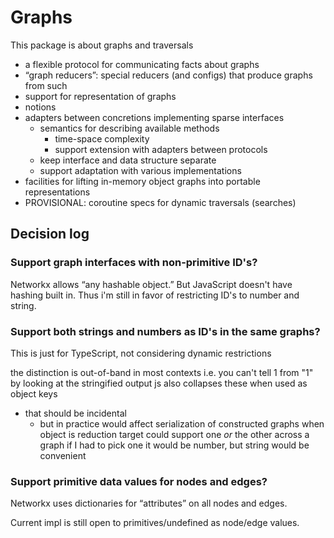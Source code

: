 # Graphs

This package is about graphs and traversals
- a flexible protocol for communicating facts about graphs
- “graph reducers”: special reducers (and configs) that produce graphs from such
- support for representation of graphs
- notions 
- adapters between concretions implementing sparse interfaces
  - semantics for describing available methods
    - time-space complexity
    - support extension with adapters between protocols
  - keep interface and data structure separate
  - support adaptation with various implementations
- facilities for lifting in-memory object graphs into portable representations
- PROVISIONAL: coroutine specs for dynamic traversals (searches)

## Decision log

### Support graph interfaces with non-primitive ID's?

Networkx allows “any hashable object.”  But JavaScript doesn't have hashing
built in.  Thus i'm still in favor of restricting ID's to number and string.

### Support both strings and numbers as ID's in the same graphs?

This is just for TypeScript, not considering dynamic restrictions

the distinction is out-of-band in most contexts
i.e. you can't tell 1 from "1" by looking at the stringified output
js also collapses these when used as object keys
- that should be incidental
  - but in practice would affect serialization of constructed graphs when
    object is reduction target
could support one *or* the other across a graph
if I had to pick one it would be number, but string would be convenient


### Support primitive data values for nodes and edges?

Networkx uses dictionaries for “attributes” on all nodes and edges.

Current impl is still open to primitives/undefined as node/edge values.

